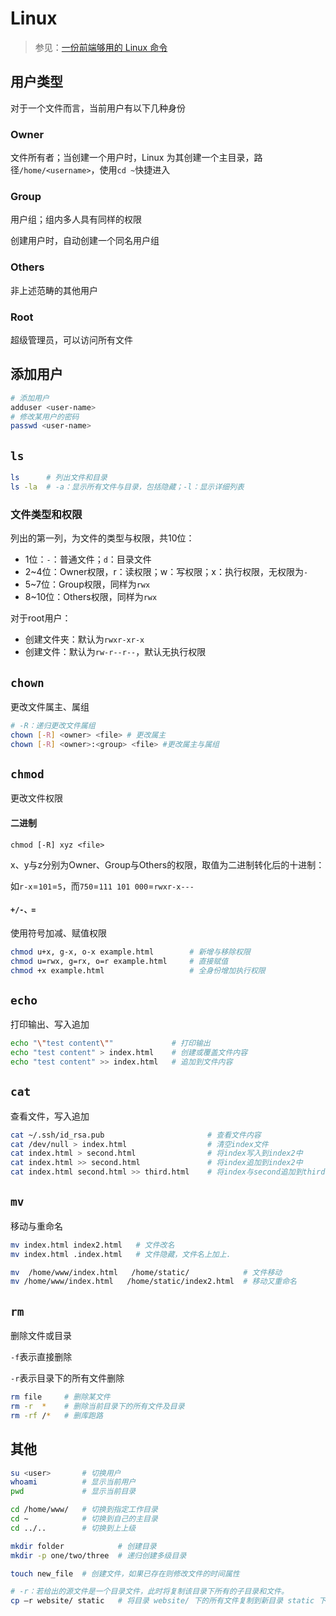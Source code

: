 # Linux

> 参见：[一份前端够用的 Linux 命令](https://juejin.cn/post/7044099175838908424)

## 用户类型

对于一个文件而言，当前用户有以下几种身份

### Owner

文件所有者；当创建一个用户时，Linux 为其创建一个主目录，路径`/home/<username>`，使用`cd ~`快捷进入

### Group

用户组；组内多人具有同样的权限

创建用户时，自动创建一个同名用户组

### Others

非上述范畴的其他用户

### Root

超级管理员，可以访问所有文件

## 添加用户

```bash
# 添加用户
adduser <user-name>
# 修改某用户的密码
passwd <user-name>
```

## `ls`

```bash
ls		# 列出文件和目录
ls -la 	# -a：显示所有文件与目录，包括隐藏；-l：显示详细列表
```

### 文件类型和权限

列出的第一列，为文件的类型与权限，共10位：

+ 1位：`-`：普通文件；`d`：目录文件
+ 2~4位：Owner权限，r：读权限；w：写权限；x：执行权限，无权限为`-`
+ 5~7位：Group权限，同样为`rwx`
+ 8~10位：Others权限，同样为`rwx`

对于root用户：

+ 创建文件夹：默认为`rwxr-xr-x`
+ 创建文件：默认为`rw-r--r--`，默认无执行权限

## `chown`

更改文件属主、属组

```bash
# -R：递归更改文件属组
chown [-R] <owner> <file> # 更改属主
chown [-R] <owner>:<group> <file> #更改属主与属组
```

## `chmod`

更改文件权限

#### 二进制

```
chmod [-R] xyz <file>
```

x、y与z分别为Owner、Group与Others的权限，取值为二进制转化后的十进制：

如`r-x`=`101`=`5`，而`750`=`111 101 000`=`rwxr-x---`

#### `+/-、=`

使用符号加减、赋值权限

```bash
chmod u+x, g-x, o-x example.html		# 新增与移除权限
chmod u=rwx, g=rx, o=r example.html		# 直接赋值
chmod +x example.html 					# 全身份增加执行权限
```

## `echo`

打印输出、写入追加

```bash
echo "\"test content\""				# 打印输出
echo "test content" > index.html	# 创建或覆盖文件内容
echo "test content" >> index.html	# 追加到文件内容
```

## `cat`

查看文件，写入追加

```bash
cat ~/.ssh/id_rsa.pub						# 查看文件内容
cat /dev/null > index.html					# 清空index文件
cat index.html > second.html				# 将index写入到index2中
cat index.html >> second.html				# 将index追加到index2中
cat index.html second.html >> third.html	# 将index与second追加到third中
```

## `mv`

移动与重命名

```bash
mv index.html index2.html	# 文件改名
mv index.html .index.html	# 文件隐藏，文件名上加上.

mv  /home/www/index.html   /home/static/ 			# 文件移动	
mv /home/www/index.html   /home/static/index2.html	# 移动又重命名
```

## `rm`

删除文件或目录

`-f`表示直接删除

`-r`表示目录下的所有文件删除

```bash
rm file		# 删除某文件
rm -r  * 	# 删除当前目录下的所有文件及目录
rm -rf /*	# 删库跑路
```

## 其他

```bash
su <user>		# 切换用户 
whoami			# 显示当前用户
pwd				# 显示当前目录

cd /home/www/	# 切换到指定工作目录
cd ~			# 切换到自己的主目录
cd ../..		# 切换到上上级

mkdir folder			# 创建目录
mkdir -p one/two/three	# 递归创建多级目录

touch new_file	# 创建文件，如果已存在则修改文件的时间属性

# -r：若给出的源文件是一个目录文件，此时将复制该目录下所有的子目录和文件。
cp –r website/ static	# 将目录 website/ 下的所有文件复制到新目录 static 下：
```





